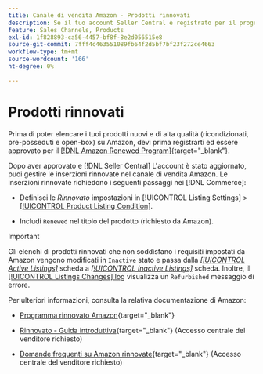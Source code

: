 ```yaml
---
title: Canale di vendita Amazon - Prodotti rinnovati
description: Se il tuo account Seller Central è registrato per il programma rinnovato, puoi gestire le inserzioni rinnovate nel Sales Channel Amazon.
feature: Sales Channels, Products
exl-id: 1f828893-ca56-4457-bf8f-8e2d056515e8
source-git-commit: 7fff4c463551089fb64f2d5bf7bf23f272ce4663
workflow-type: tm+mt
source-wordcount: '166'
ht-degree: 0%

---
```


# Prodotti rinnovati

Prima di poter elencare i tuoi prodotti nuovi e di alta qualità (ricondizionati, pre-posseduti e open-box) su Amazon, devi prima registrarti ed essere approvato per il [[!DNL Amazon Renewed Program]](https://sell.amazon.com/programs/renewed.html){target="_blank"}.

Dopo aver approvato e [!DNL Seller Central] L&#39;account è stato aggiornato, puoi gestire le inserzioni rinnovate nel canale di vendita Amazon. Le inserzioni rinnovate richiedono i seguenti passaggi nei [!DNL Commerce]:

- Definisci le _Rinnovato_ impostazioni in [!UICONTROL Listing Settings] > [[!UICONTROL Product Listing Condition]](./product-listing-condition.md).

- Includi `Renewed` nel titolo del prodotto (richiesto da Amazon).

>[!IMPORTANT]
>
>Gli elenchi di prodotti rinnovati che non soddisfano i requisiti impostati da Amazon vengono modificati in `Inactive` stato e passa dalla *[[!UICONTROL Active Listings]](./active-listings.md)* scheda a *[[!UICONTROL Inactive Listings]](./inactive-listings.md)* scheda. Inoltre, il [[!UICONTROL Listings Changes] log](./listing-changes-log.md) visualizza un `Refurbished` messaggio di errore.

Per ulteriori informazioni, consulta la relativa documentazione di Amazon:

- [Programma rinnovato Amazon](https://sell.amazon.com/programs/renewed.html){target="_blank"}

- [Rinnovato - Guida introduttiva](https://sellercentral.amazon.com/gp/help/help.html/?itemID=201648580){target="_blank"} (Accesso centrale del venditore richiesto)

- [Domande frequenti su Amazon rinnovate](https://sellercentral.amazon.com/gp/help/help.html?itemID=202190060){target="_blank"} (Accesso centrale del venditore richiesto)
